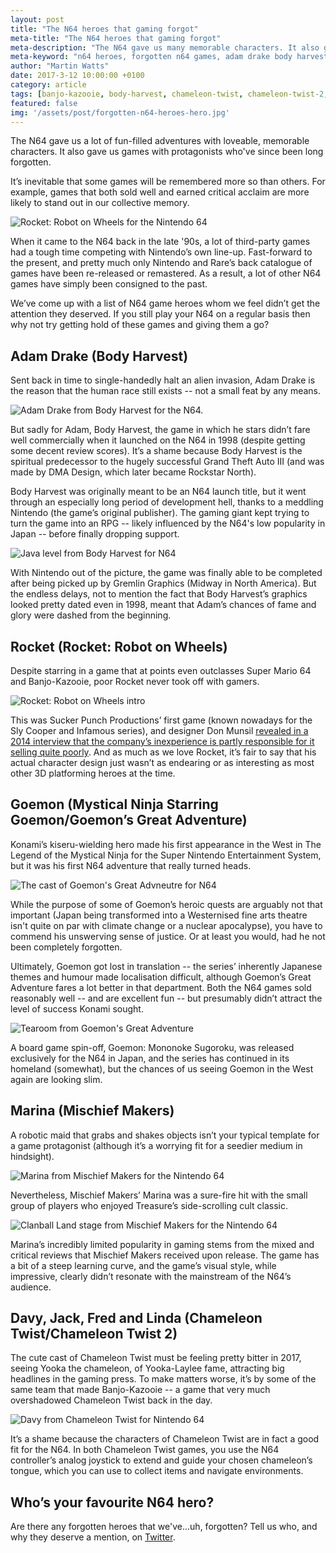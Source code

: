 ```yaml
---
layout: post
title: "The N64 heroes that gaming forgot"
meta-title: "The N64 heroes that gaming forgot"
meta-description: "The N64 gave us many memorable characters. It also gave us some who were simply destined to be forgotten."
meta-keyword: "n64 heroes, forgotten n64 games, adam drake body harvest, marina mischief makers, chameleon twist, goemon n64, rocket robot on wheels"
author: "Martin Watts"
date: 2017-3-12 10:00:00 +0100
category: article
tags: [banjo-kazooie, body-harvest, chameleon-twist, chameleon-twist-2, goemons-great-adventure, mischief-makers, mystical-ninja-starring-goemon, rocket-robot-on-wheels, super-mario-64]
featured: false
img: '/assets/post/forgotten-n64-heroes-hero.jpg'
---
```

The N64 gave us a lot of fun-filled adventures with loveable, memorable characters. It also gave us games with protagonists who've since been long forgotten.

It’s inevitable that some games will be remembered more so than others. For example, games that both sold well and earned critical acclaim are more likely to stand out in our collective memory.

![Rocket: Robot on Wheels for the Nintendo 64](/images/games/rocket-robot-on-wheels/rocket-robot-on-wheels-n64-first-ticket.jpg)

When it came to the N64 back in the late '90s, a lot of third-party games had a tough time competing with Nintendo’s own line-up. Fast-forward to the present, and pretty much only Nintendo and Rare’s back catalogue of games have been re-released or remastered. As a result, a lot of other N64 games have simply been consigned to the past.

We’ve come up with a list of N64 game heroes whom we feel didn’t get the attention they deserved. If you still play your N64 on a regular basis then why not try getting hold of these games and giving them a go?

## Adam Drake (Body Harvest) ##

Sent back in time to single-handedly halt an alien invasion, Adam Drake is the reason that the human race still exists -- not a small feat by any means.

![Adam Drake from Body Harvest for the N64.](/assets/images/games/body-harvest/body-harvest-n64-adam-drake.jpg)

But sadly for Adam, Body Harvest, the game in which he stars didn’t fare well commercially when it launched on the N64 in 1998 (despite getting some decent review scores). It’s a shame because Body Harvest is the spiritual predecessor to the hugely successful Grand Theft Auto III (and was made by DMA Design, which later became Rockstar North).

Body Harvest was originally meant to be an N64 launch title, but it went through an especially long period of development hell, thanks to a meddling Nintendo (the game’s original publisher). The gaming giant kept trying to turn the game into an RPG -- likely influenced by the N64's low popularity in Japan -- before finally dropping support.

![Java level from Body Harvest for N64](/assets/images/games/body-harvest/body-harvest-n64-java.jpg)

With Nintendo out of the picture, the game was finally able to be completed after being picked up by Gremlin Graphics (Midway in North America). But the endless delays, not to mention the fact that Body Harvest’s graphics looked pretty dated even in 1998, meant that Adam’s chances of fame and glory were dashed from the beginning.

## Rocket (Rocket: Robot on Wheels) ##

Despite starring in a game that at points even outclasses Super Mario 64 and Banjo-Kazooie, poor Rocket never took off with gamers.

![Rocket: Robot on Wheels intro](/assets/images/games/rocket-robot-on-wheels/rocket-robot-on-wheels-n64-tickets.jpg)

This was Sucker Punch Productions’ first game (known nowadays for the Sly Cooper and Infamous series), and designer Don Munsil [revealed in a 2014 interview that the company’s inexperience is partly responsible for it selling quite poorly](http://www.nintendolife.com/news/2014/10/feature_the_making_of_rocket_robot_on_wheels). And as much as we love Rocket, it’s fair to say that his actual character design just wasn’t as endearing or as interesting as most other 3D platforming heroes at the time.

## Goemon (Mystical Ninja Starring Goemon/Goemon’s Great Adventure) ##

Konami’s kiseru-wielding hero made his first appearance in the West in The Legend of the Mystical Ninja for the Super Nintendo Entertainment System, but it was his first N64 adventure that really turned heads.

![The cast of Goemon's Great Advneutre for N64](/assets/images/games/goemons-great-adventure/goemons-great-adventure-n64-musical-intro-character-parade.jpg)

While the purpose of some of Goemon’s heroic quests are arguably not that important (Japan being transformed into a Westernised fine arts theatre isn't quite on par with climate change or a nuclear apocalypse), you have to commend his unswerving sense of justice. Or at least you would, had he not been completely forgotten.

Ultimately, Goemon got lost in translation -- the series’ inherently Japanese themes and humour made localisation difficult, although Goemon’s Great Adventure fares a lot better in that department. Both the N64 games sold reasonably well -- and are excellent fun -- but presumably didn’t attract the level of success Konami sought.

![Tearoom from Goemon's Great Adventure](/assets/images/games/goemons-great-adventure/goemons-great-adventure-n64-tea-room.jpg)

A board game spin-off, Goemon: Mononoke Sugoroku, was released exclusively for the N64 in Japan, and the series has continued in its homeland (somewhat), but the chances of us seeing Goemon in the West again are looking slim.

## Marina (Mischief Makers) ##
A robotic maid that grabs and shakes objects isn’t your typical template for a game protagonist (although it’s a worrying fit for a seedier medium in hindsight). 

![Marina from Mischief Makers for the Nintendo 64](/assets/images/games/mischief-makers/mischief-makers-n64-marina-intro.jpg)

Nevertheless, Mischief Makers’ Marina was a sure-fire hit with the small group of players who enjoyed Treasure’s side-scrolling cult classic.

![Clanball Land stage from Mischief Makers for the Nintendo 64](/assets/images/games/mischief-makers/mischief-makers-n64-clanball-land.jpg)

Marina’s incredibly limited popularity in gaming stems from the mixed and critical reviews that Mischief Makers received upon release. The game has a bit of a steep learning curve, and the game’s visual style, while impressive, clearly didn’t resonate with the mainstream of the N64’s audience.

## Davy, Jack, Fred and Linda (Chameleon Twist/Chameleon Twist 2) ##

The cute cast of Chameleon Twist must be feeling pretty bitter in 2017, seeing Yooka the chameleon, of Yooka-Laylee fame, attracting big headlines in the gaming press. To make matters worse, it’s by some of the same team that made Banjo-Kazooie -- a game that very much overshadowed Chameleon Twist back in the day.

![Davy from Chameleon Twist for Nintendo 64](/assets/images/games/chameleon-twist/chameleon-twist-n64-davy.jpg)

It’s a shame because the characters of Chameleon Twist are in fact a good fit for the N64. In both Chameleon Twist games, you use the N64 controller’s analog joystick to extend and guide your chosen chameleon’s tongue, which you can use to collect items and navigate environments.

## Who’s your favourite N64 hero? ##

Are there any forgotten heroes that we've...uh, forgotten? Tell us who, and why they deserve a mention, on [Twitter](http://twitter.com/n64gamers).